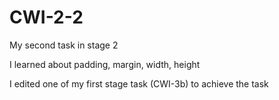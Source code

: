 # CWI-2-2
My second task in stage 2

I learned about padding, margin, width, height

I edited one of my first stage task (CWI-3b) to achieve the task
